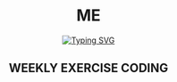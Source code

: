 <div align="center">

<h1 align="center">ME</h1>

<a href="#">
  <img src="https://readme-typing-svg.herokuapp.com?font=Fira+Code&size=25&pause=1000&color=3393FF&center=true&width=435&lines=Software+Engineer;Full-Stack+Developer;Life-Long+Learner" alt="Typing SVG" />
</a>
</div>

<h2 align="center">WEEKLY EXERCISE CODING</h2>
